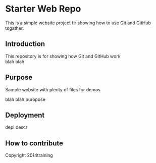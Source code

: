 # Starter Web Repo

This is a simple website project fir showing how to use Git and GitHub togather.
## Introduction 

This repository is for showing how Git and GitHub work  
blah blah 

## Purpose

Sample website with plenty of files for demos

blah blah puropose

## Deployment


depl descr

## How to contribute


Copyright 2014training